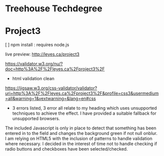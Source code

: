 # Treehouse Techdegree

<h1>Project3</h1>
[ ] npm install : requires node.js

live preview: http://leyes.ca/project3

https://validator.w3.org/nu/?doc=http%3A%2F%2Fleyes.ca%2Fproject3%2F
- html validation clean

https://jigsaw.w3.org/css-validator/validator?uri=http%3A%2F%2Fleyes.ca%2Fproject3%2F&profile=css3&usermedium=all&warning=1&vextwarning=&lang=en#css
- 3 errors listed, 3 error all relate to my heading which uses unsupported techniques to achieve the effect.
I have provided a suitable fallback for unsupported browsers.

The included Javascript is only in place to detect that something has been entered in to the field and changes the background green if not null onblur.<br>I am relying on HTML5 with the inclusion of patterns to handle validation where necessary.
I decided in the interest of time not to handle checking if radio buttons and checkboxes have been selected/checked.
